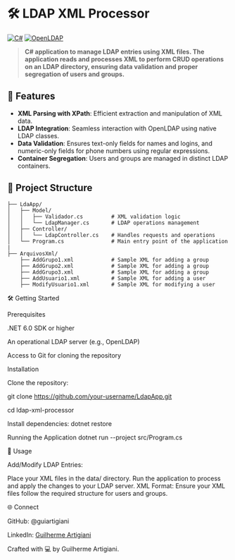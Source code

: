# 🛠️ LDAP XML Processor

[![C#](https://img.shields.io/badge/C%23-9E8CFF?style=for-the-badge&logo=csharp&logoColor=white)](https://docs.microsoft.com/en-us/dotnet/csharp/) 
[![OpenLDAP](https://img.shields.io/badge/OpenLDAP-3776AB?style=for-the-badge&logo=openldap&logoColor=white)](https://www.openldap.org/)

> **C# application to manage LDAP entries using XML files. The application reads and processes XML to perform CRUD operations on an LDAP directory, ensuring data validation and proper segregation of users and groups.**

## 🚀 Features

- **XML Parsing with XPath**: Efficient extraction and manipulation of XML data.
- **LDAP Integration**: Seamless interaction with OpenLDAP using native LDAP classes.
- **Data Validation**: Ensures text-only fields for names and logins, and numeric-only fields for phone numbers using regular expressions.
- **Container Segregation**: Users and groups are managed in distinct LDAP containers.

## 📂 Project Structure

```plaintext
├── LdaApp/
│   ├── Model/
│   │   ├── Validador.cs         # XML validation logic
│   │   └── LdapManager.cs       # LDAP operations management
│   ├── Controller/
│   │   └── LdapController.cs    # Handles requests and operations
│   └── Program.cs               # Main entry point of the application
|
├── ArquivosXml/
    ├── AddGrupo1.xml            # Sample XML for adding a group
    ├── AddGrupo2.xml            # Sample XML for adding a group
    ├── AddGrupo3.xml            # Sample XML for adding a group
    ├── AddUsuario1.xml          # Sample XML for adding a user
    ├── ModifyUsuario1.xml       # Sample XML for modifying a user
```


🛠️ Getting Started

Prerequisites

.NET 6.0 SDK or higher

An operational LDAP server (e.g., OpenLDAP)

Access to Git for cloning the repository

Installation

Clone the repository:

git clone https://github.com/your-username/LdapApp.git

cd ldap-xml-processor

Install dependencies:
dotnet restore

Running the Application
dotnet run --project src/Program.cs

🤖 Usage

Add/Modify LDAP Entries:

Place your XML files in the data/ directory.
Run the application to process and apply the changes to your LDAP server.
XML Format: Ensure your XML files follow the required structure for users and groups.


🌐 Connect

GitHub: @guiartigiani

LinkedIn: [Guilherme Artigiani](https://www.linkedin.com/in/guilherme-artigiani/)

Crafted with 💻 by Guilherme Artigiani.

